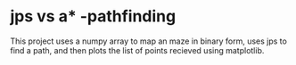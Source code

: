 # jps vs a* -pathfinding
This project uses a numpy array to map an maze in binary form, uses jps to find a path, and then plots the list of points recieved using matplotlib.
